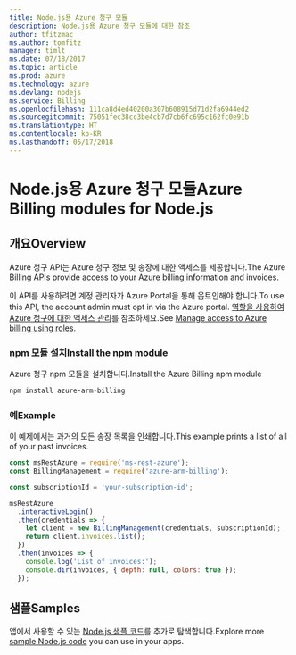 ```yaml
---
title: Node.js용 Azure 청구 모듈
description: Node.js용 Azure 청구 모듈에 대한 참조
author: tfitzmac
ms.author: tomfitz
manager: timlt
ms.date: 07/18/2017
ms.topic: article
ms.prod: azure
ms.technology: azure
ms.devlang: nodejs
ms.service: Billing
ms.openlocfilehash: 111ca8d4ed40200a307b608915d71d2fa6944ed2
ms.sourcegitcommit: 75051fec38cc3be4cb7d7cb6fc695c162fc0e91b
ms.translationtype: HT
ms.contentlocale: ko-KR
ms.lasthandoff: 05/17/2018
---
```

# <a name="azure-billing-modules-for-nodejs"></a><span data-ttu-id="7c226-103">Node.js용 Azure 청구 모듈</span><span class="sxs-lookup"><span data-stu-id="7c226-103">Azure Billing modules for Node.js</span></span>

## <a name="overview"></a><span data-ttu-id="7c226-104">개요</span><span class="sxs-lookup"><span data-stu-id="7c226-104">Overview</span></span>
<span data-ttu-id="7c226-105">Azure 청구 API는 Azure 청구 정보 및 송장에 대한 액세스를 제공합니다.</span><span class="sxs-lookup"><span data-stu-id="7c226-105">The Azure Billing APIs provide access to your Azure billing information and invoices.</span></span>

<span data-ttu-id="7c226-106">이 API를 사용하려면 계정 관리자가 Azure Portal을 통해 옵트인해야 합니다.</span><span class="sxs-lookup"><span data-stu-id="7c226-106">To use this API, the account admin must opt in via the Azure portal.</span></span> <span data-ttu-id="7c226-107">[역할을 사용하여 Azure 청구에 대한 액세스 관리](https://docs.microsoft.com/azure/billing/billing-manage-access)를 참조하세요.</span><span class="sxs-lookup"><span data-stu-id="7c226-107">See [Manage access to Azure billing using roles](https://docs.microsoft.com/azure/billing/billing-manage-access).</span></span>

### <a name="install-the-npm-module"></a><span data-ttu-id="7c226-108">npm 모듈 설치</span><span class="sxs-lookup"><span data-stu-id="7c226-108">Install the npm module</span></span> 

<span data-ttu-id="7c226-109">Azure 청구 npm 모듈을 설치합니다.</span><span class="sxs-lookup"><span data-stu-id="7c226-109">Install the Azure Billing npm module</span></span> 

```bash
npm install azure-arm-billing
```
### <a name="example"></a><span data-ttu-id="7c226-110">예</span><span class="sxs-lookup"><span data-stu-id="7c226-110">Example</span></span> 
 
<span data-ttu-id="7c226-111">이 예제에서는 과거의 모든 송장 목록을 인쇄합니다.</span><span class="sxs-lookup"><span data-stu-id="7c226-111">This example prints a list of all of your past invoices.</span></span>
 
```javascript 
const msRestAzure = require('ms-rest-azure');
const BillingManagement = require('azure-arm-billing');

const subscriptionId = 'your-subscription-id';

msRestAzure
  .interactiveLogin()
  .then(credentials => {
    let client = new BillingManagement(credentials, subscriptionId);
    return client.invoices.list();
  })
  .then(invoices => {
    console.log('List of invoices:');
    console.dir(invoices, { depth: null, colors: true });
  });
``` 


## <a name="samples"></a><span data-ttu-id="7c226-112">샘플</span><span class="sxs-lookup"><span data-stu-id="7c226-112">Samples</span></span>

<span data-ttu-id="7c226-113">앱에서 사용할 수 있는 [Node.js 샘플 코드](https://azure.microsoft.com/resources/samples/?platform=nodejs)를 추가로 탐색합니다.</span><span class="sxs-lookup"><span data-stu-id="7c226-113">Explore more [sample Node.js code](https://azure.microsoft.com/resources/samples/?platform=nodejs) you can use in your apps.</span></span>
